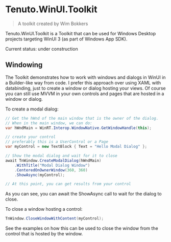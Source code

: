# Tenuto.WinUI.Toolkit

> A toolkit created by Wim Bokkers

Tenuto.WinUI.Toolkit is a Toolkit that can be used for Windows Desktop projects targeting WinUI 3 (as part of Windows App SDK).

Current status: under construction

## Windowing
The Toolkit demonstrates how to work with windows and dialogs in WinUI in a Builder-like way from code. I prefer this approach over using XAML with databinding, just to create a window or dialog hosting your views. Of course you can still use MVVM in your own controls and pages that are hosted in a window or dialog.

To create a modal dialog:

```csharp
// Get the hWnd of the main window that is the owner of the dialog. 
// When in the main window, we can do: 
var hWndMain = WinRT.Interop.WindowNative.GetWindowHandle(this);

// create your control
// preferably this is a UserControl or a Page
var myControl = new TextBlock { Text = "Hello Modal Dialog" };

// Show the modal dialog and wait for it to close
await TnWindow.CreateModalDialog(hWndMain)
    .WithTitle("Modal Dialog Window")
    .CenteredOnOwnerWindow(360, 360)
    .ShowAsync(myControl);

// At this point, you can get results from your control
```

As you can see, you can await the ShowAsync call to wait for the dialog to close.

To close a window hosting a control:

``` csharp
TnWindow.CloseWindowWithContent(myControl); 
```
See the examples on how this can be used to close the window from the control that is hosted by the window.


